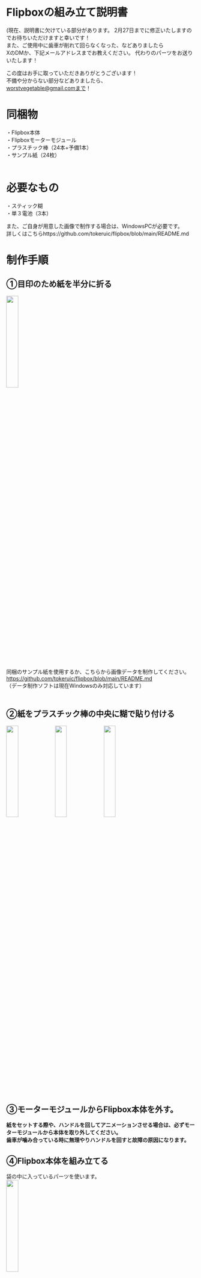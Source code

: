 # Flipboxの組み立て説明書

(現在、説明書に欠けている部分があります。
2月27日までに修正いたしますのでお待ちいただけますと幸いです！  
また、ご使用中に歯車が削れて回らなくなった、などありましたら  
XのDMか、下記メールアドレスまでお教えください。
代わりのパーツをお送りいたします！

この度はお手に取っていただきありがとうございます！  
不備や分からない部分などありましたら、  
worstvegetable@gmail.comまで！  


# 同梱物
・Flipbox本体  
・Flipboxモーターモジュール  
・プラスチック棒（24本+予備1本）  
・サンプル紙（24枚）  
 
# 必要なもの
・スティック糊  
・単３電池（3本）  
  
また、ご自身が用意した画像で制作する場合は、WindowsPCが必要です。  
詳しくはこちらhttps://github.com/tokeruic/flipbox/blob/main/README.md
# 制作手順
## ①目印のため紙を半分に折る
<img src="https://github.com/tokeruic/flipbox/assets/69045494/6729ad83-189a-4172-9e4c-1a02d7889d3c" width="25%">  
  
同梱のサンプル紙を使用するか、こちらから画像データを制作してください。  
https://github.com/tokeruic/flipbox/blob/main/README.md  
（データ制作ソフトは現在Windowsのみ対応しています）  
　　
## ②紙をプラスチック棒の中央に糊で貼り付ける

<img src="https://github.com/tokeruic/flipbox/assets/69045494/ffd60fe7-9c86-41c5-93db-369a9e6b53e6" width="25%">

<img src="https://github.com/tokeruic/flipbox/assets/69045494/c366392b-51b8-4ca2-aea1-01763fe28c7e" width="25%">

<img src="https://github.com/tokeruic/flipbox/assets/69045494/a6512fb5-0b72-41e6-bea2-651e3423e4b9" width="25%">

## ③モーターモジュールからFlipbox本体を外す。
**紙をセットする際や、ハンドルを回してアニメーションさせる場合は、必ずモーターモジュールから本体を取り外してください。**  
**歯車が噛み合っている時に無理やりハンドルを回すと故障の原因になります。**  


## ④Flipbox本体を組み立てる  
袋の中に入っているパーツを使います。  
<img src="https://github.com/tokeruic/flipbox/assets/69045494/abc07563-a564-4ba3-9636-41ec30b71c9d" width="25%">  
  
ハンドルを本体にセットし、輪っかを２つとも通します。  
**このとき、必ず写真の親指の位置を押すようにしてください。  ハンドルに力がかかりすぎると折れる可能性があります**  
<img src="https://github.com/tokeruic/flipbox/assets/69045494/ce23fb1e-7d9a-4999-9cea-f9aa9b8b0ea8" width="25%">  
下記写真のように、輪っかを両端に寄せます。  
<img src="https://github.com/tokeruic/flipbox/assets/69045494/70aa79b3-bf90-463b-9797-5217646529ee" width="25%">   

<img src="https://github.com/tokeruic/flipbox/assets/69045494/0345f506-a70c-4db9-be43-e1a82b1d2e1d" width="25%">   

## ⑤紙をセットする。
  
セット方法の動画はコチラ  
https://www.youtube.com/watch?v=T0SDO_XomPg
   
## ⑥紙をセットしたFlipbox本体をモーターモジュールにセットする。
動画はコチラ  
https://www.youtube.com/watch?v=n_5_KTsYoL4

接続用の部品の根本（動画参照）を指で押しながらグッと押し込みます。  
  
## ⑦単３電池を入れる。
プラス・マイナスにお気をつけください。バネがある方がマイナスです。  
## ⑧ノブを回すと装置が始動します！
動き出したらノブを逆側にまわして速度を調整してください
